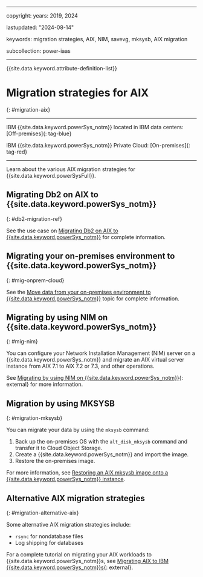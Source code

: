 ﻿---

copyright:
  years: 2019, 2024

lastupdated: "2024-08-14"

keywords: migration strategies, AIX, NIM, savevg, mksysb, AIX migration

subcollection: power-iaas

---

{{site.data.keyword.attribute-definition-list}}

# Migration strategies for AIX
{: #migration-aix}

---

IBM {{site.data.keyword.powerSys_notm}} located in IBM data centers: [Off-premises]{: tag-blue}

IBM {{site.data.keyword.powerSys_notm}} Private Cloud: [On-premises]{: tag-red}

---

Learn about the various AIX migration strategies for {{site.data.keyword.powerSysFull}}.

## Migrating Db2 on AIX to {{site.data.keyword.powerSys_notm}}
{: #db2-migration-ref}

See the use case on [Migrating Db2 on AIX to {{site.data.keyword.powerSys_notm}}](/docs/power-iaas?topic=power-iaas-db2-migration) for complete information.

## Migrating your on-premises environment to {{site.data.keyword.powerSys_notm}}
{: #mig-onprem-cloud}

See the [Move data from your on-premises environment to {{site.data.keyword.powerSys_notm}}](/docs/power-iaas?topic=power-iaas-move-data-to-cloud) topic for complete information.

## Migrating by using NIM on {{site.data.keyword.powerSys_notm}}
{: #mig-nim}

You can configure your Network Installation Management (NIM) server on a {{site.data.keyword.powerSys_notm}} and migrate an AIX virtual server instance from AIX 7.1 to AIX 7.2 or 7.3, and other operations.

See [Migrating by using NIM on {{site.data.keyword.powerSys_notm}}](https://www.ibm.com/support/pages/node/7033798){: external} for more information.

## Migration by using MKSYSB
{: #migration-mksysb}

You can migrate your data by using the `mksysb` command:

1. Back up the on-premises OS with the `alt_disk_mksysb` command and transfer it to Cloud Object Storage.
2. Create a {{site.data.keyword.powerSys_notm}} and import the image.
3. Restore the on-premises image.

For more information, see [Restoring an AIX mksysb image onto a {{site.data.keyword.powerSys_notm}} instance](/docs/power-iaas?topic=power-iaas-restoring-aix-mksysb-image).

## Alternative AIX migration strategies
{: #migration-alternative-aix}

Some alternative AIX migration strategies include:

- `rsync` for nondatabase files
- Log shipping for databases

For a complete tutorial on migrating your AIX workloads to {{site.data.keyword.powerSys_notm}}s, see [Migrating AIX to IBM {{site.data.keyword.powerSys_notm}}s](https://cloud.ibm.com/media/docs/downloads/power-iaas-tutorials/PowerVS_AIX_Migration_Tutorial_v1.pdf){: external}.
